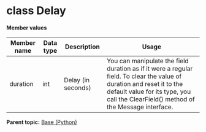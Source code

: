 # class Delay

 **Member values** 

|Member name|Data type|Description|Usage|
|-----------|---------|-----------|-----|
|duration|int|Delay \(in seconds\)|You can manipulate the field duration as if it were a regular field. To clear the value of duration and reset it to the default value for its type, you call the ClearField\(\) method of the Message interface.|

**Parent topic:** [Base \(Python\)](../../summary_pages/Base.md)

